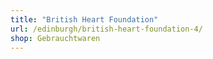 ```yaml
---
title: "British Heart Foundation"
url: /edinburgh/british-heart-foundation-4/
shop: Gebrauchtwaren
---
```


